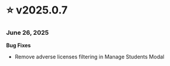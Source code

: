 # ⭐ v2025.0.7

### June 26, 2025

**Bug Fixes**

* Remove adverse licenses filtering in Manage Students Modal
